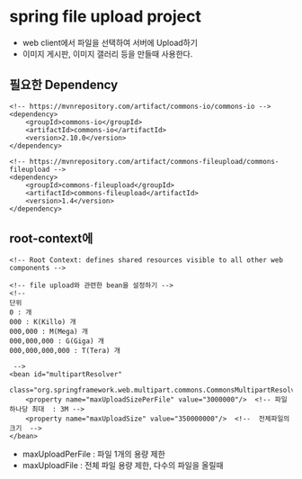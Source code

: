 # spring file upload project
* web client에서 파일을 선택하여 서버에 Upload하기 
* 이미지 게시판, 이미지 갤러리 등을 만들때 사용한다.

## 필요한 Dependency

	<!-- https://mvnrepository.com/artifact/commons-io/commons-io -->
	<dependency>
		<groupId>commons-io</groupId>
		<artifactId>commons-io</artifactId>
		<version>2.10.0</version>
	</dependency>
		
	<!-- https://mvnrepository.com/artifact/commons-fileupload/commons-fileupload -->
	<dependency>
		<groupId>commons-fileupload</groupId>
 		<artifactId>commons-fileupload</artifactId>
		<version>1.4</version>
	</dependency>
	
	
## root-context에 
	<!-- Root Context: defines shared resources visible to all other web components -->
		
	<!-- file upload와 관련한 bean을 설정하기 -->
	<!-- 
	단위
	0 : 개
	000 : K(Killo) 개
	000,000 : M(Mega) 개
	000,000,000 : G(Giga) 개
	000,000,000,000 : T(Tera) 개
	
	 -->
	<bean id="multipartResolver" 
			class="org.springframework.web.multipart.commons.CommonsMultipartResolver">
		<property name="maxUploadSizePerFile" value="3000000"/>  <!-- 파일하나당 최대  : 3M -->
		<property name="maxUploadSize" value="350000000"/>  <!--  전체파일의 크기  -->
	</bean>
	
* maxUploadPerFile : 파일 1개의 용량 제한
* maxUploadFile : 전체 파일 용량 제한, 다수의 파일을 올릴때



